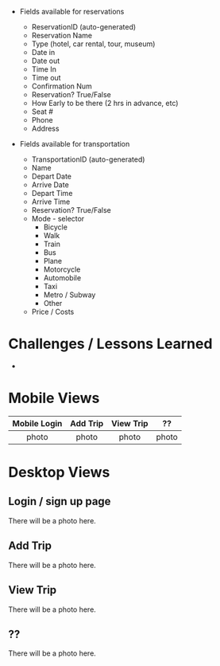 


* Fields available for reservations
	*	ReservationID (auto-generated)
	*	Reservation Name
	*	Type (hotel, car rental, tour, museum)
	*	Date in
	*	Date out
    *	Time In
	*	Time out
	*	Confirmation Num
	*	Reservation? True/False
	*	How Early to be there  (2 hrs in advance, etc)
	*	Seat #
	*	Phone
	*	Address

* Fields available for transportation
	*	TransportationID (auto-generated)
	*	Name
	*	Depart Date
	*	Arrive Date
	*	Depart Time
	*	Arrive Time
	*	Reservation? True/False
	*	Mode - selector
        *	Bicycle
        *	Walk
        *	Train
        *	Bus
        *	Plane
        *	Motorcycle
        *	Automobile
        *	Taxi
        *	Metro / Subway
        *	Other
	*	Price / Costs


Challenges / Lessons Learned
============================
* 

Mobile Views
============

| Mobile Login | Add Trip | View Trip | ?? | 
| :---: | :---: | :---: | :---: |
| photo | photo | photo | photo |

Desktop Views
=============
## Login / sign up page
There will be a photo here.

## Add Trip
There will be a photo here.

## View Trip
There will be a photo here.

## ??
There will be a photo here.

